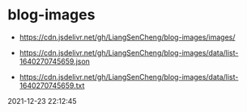 # blog-images 

* https://cdn.jsdelivr.net/gh/LiangSenCheng/blog-images/images/ 

* https://cdn.jsdelivr.net/gh/LiangSenCheng/blog-images/data/list-1640270745659.json 

* https://cdn.jsdelivr.net/gh/LiangSenCheng/blog-images/data/list-1640270745659.txt 

2021-12-23 22:12:45